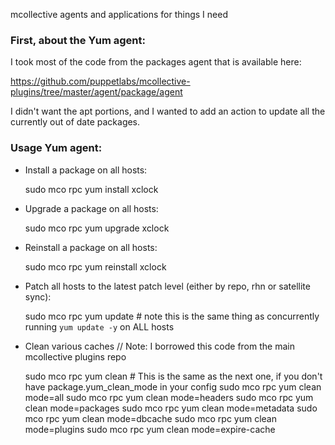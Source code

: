 mcollective agents and applications for things I need

### First, about the Yum agent:
I took most of the code from the packages agent that is available here:

  https://github.com/puppetlabs/mcollective-plugins/tree/master/agent/package/agent

I didn't want the apt portions, and I wanted to add an action to update all the currently out of date packages.

### Usage Yum agent:

- Install a package on all hosts:

     sudo mco rpc yum install xclock

- Upgrade a package on all hosts:

     sudo mco rpc yum upgrade xclock

- Reinstall a package on all hosts:

     sudo mco rpc yum reinstall xclock

- Patch all hosts to the latest patch level (either by repo, rhn or satellite sync):

     sudo mco rpc yum update # note this is the same thing as concurrently running `yum update -y` on ALL hosts 

- Clean various caches // Note: I borrowed this code from the main mcollective plugins repo 

     sudo mco rpc yum clean # This is the same as the next one, if you don't have package.yum_clean_mode in your config
     sudo mco rpc yum clean mode=all
     sudo mco rpc yum clean mode=headers
     sudo mco rpc yum clean mode=packages
     sudo mco rpc yum clean mode=metadata
     sudo mco rpc yum clean mode=dbcache
     sudo mco rpc yum clean mode=plugins
     sudo mco rpc yum clean mode=expire-cache
  

